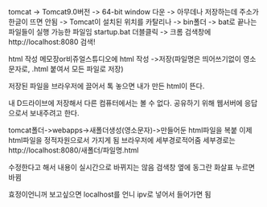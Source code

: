 tomcat
-> Tomcat9.0버전 -> 64-bit window 다운
-> 아무데나 저장하는데 주소가 한글이 뜨면 안됨
-> Tomcat이 설치된 위치를 카탈리나
-> bin폴더 -> bat로 끝나는 파일들이 실행 가능한 파일임 startup.bat 더블클릭
-> 크롬 검색창에 http://localhost:8080 검색!

html 작성
메모장or비쥬얼스튜디오에 html 작성
->저장(파일명은 띄어쓰기없이 영소문자로, .html 붙여서 모든 파일로 저장) 

저장된 파일을 브라우저에 끌어서 톡 놓으면 내가 만든 html이 뜬다.

내 D드라이브에 저장해서 다른 컴퓨터에서는 볼 수 없다.
공유하기 위해 웹서버에 응답으로서 보내주려고 한다.

tomcat폴더->webapps->새폴더생성(영소문자)->만들어둔 html파일을 복붙
이제 html파일을 정적자원으로서 가지게 됨
브라우저에 세부경로적어줌
세부경로는 http://localhost:8080/새폴더/파일명.html

수정한다고 해서 내용이 실시간으로 바뀌지는 않음
검색창 옆에 동그란 화살표 누르면 바뀜

효정이언니꺼 보고싶으면
localhost를 언니 ipv로 넣어서 들어가면 됨
